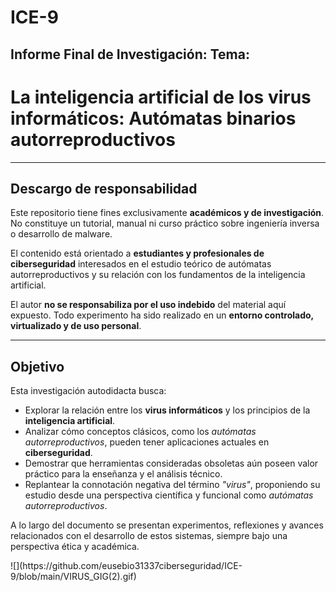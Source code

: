 # ICE-9
<h2>Informe Final de Investigación: Tema:</h2>
<h1>La inteligencia artificial de los virus informáticos: Autómatas binarios autorreproductivos</h1>
<hr>

<h2>Descargo de responsabilidad</h2>
<p>
  Este repositorio tiene fines exclusivamente <strong>académicos y de investigación</strong>.<br>
  No constituye un tutorial, manual ni curso práctico sobre ingeniería inversa o desarrollo de malware.
</p>
<p>
  El contenido está orientado a <strong>estudiantes y profesionales de ciberseguridad</strong> interesados en el estudio teórico de autómatas autorreproductivos y su relación con los fundamentos de la inteligencia artificial.
</p>
<p>
  El autor <strong>no se responsabiliza por el uso indebido</strong> del material aquí expuesto. Todo experimento ha sido realizado en un <strong>entorno controlado, virtualizado y de uso personal</strong>.
</p>

<hr>

<h2> Objetivo</h2>
<p>
  Esta investigación autodidacta busca:
</p>
<ul>
  <li>Explorar la relación entre los <strong>virus informáticos</strong> y los principios de la <strong>inteligencia artificial</strong>.</li>
  <li>Analizar cómo conceptos clásicos, como los <em>autómatas autorreproductivos</em>, pueden tener aplicaciones actuales en <strong>ciberseguridad</strong>.</li>
  <li>Demostrar que herramientas consideradas obsoletas aún poseen valor práctico para la enseñanza y el análisis técnico.</li>
  <li>Replantear la connotación negativa del término <em>"virus"</em>, proponiendo su estudio desde una perspectiva científica y funcional como <em>autómatas autorreproductivos</em>.</li>
</ul>
<p>
  A lo largo del documento se presentan experimentos, reflexiones y avances relacionados con el desarrollo de estos sistemas, siempre bajo una perspectiva ética y académica.
</p>
![](https://github.com/eusebio31337ciberseguridad/ICE-9/blob/main/VIRUS_GIG(2).gif)
